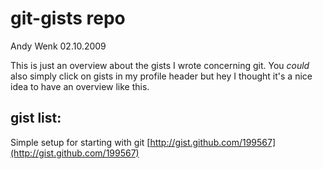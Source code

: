 # git-gists repo

Andy Wenk 02.10.2009

This is just an overview about the gists I wrote concerning git.
You *could* also simply click on gists in my profile header
but hey I thought it's a nice idea to have an overview like this.

## gist list:

Simple setup for starting with git [http://gist.github.com/199567](http://gist.github.com/199567) 
